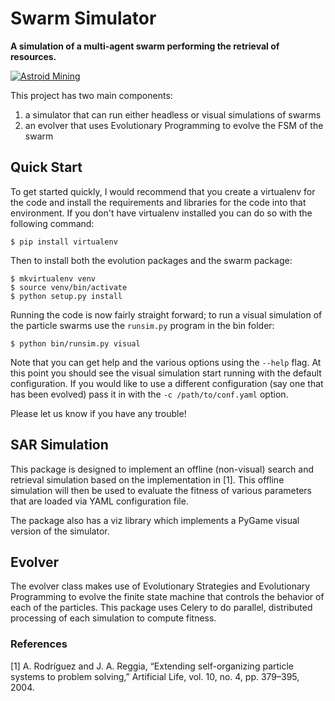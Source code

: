 Swarm Simulator
===============
**A simulation of a multi-agent swarm performing the retrieval of resources.**

[![Astroid Mining][astroid_mining.jpg]][astroid_mining.jpg]

This project has two main components:

1. a simulator that can run either headless or visual simulations of swarms
2. an evolver that uses Evolutionary Programming to evolve the FSM of the swarm

## Quick Start ##

To get started quickly, I would recommend that you create a virtualenv for the code and install the requirements and libraries for the code into that environment. If you don't have virtualenv installed you can do so with the following command:

    $ pip install virtualenv

Then to install both the evolution packages and the swarm package:

    $ mkvirtualenv venv
    $ source venv/bin/activate
    $ python setup.py install

Running the code is now fairly straight forward; to run a visual simulation of the particle swarms use the `runsim.py` program in the bin folder:

    $ python bin/runsim.py visual

Note that you can get help and the various options using the `--help` flag. At this point you should see the visual simulation start running with the default configuration. If you would like to use a different configuration (say one that has been evolved) pass it in with the `-c /path/to/conf.yaml` option.

Please let us know if you have any trouble!

## SAR Simulation ##
This package is designed to implement an offline (non-visual) search and retrieval simulation based on the implementation in [1]. This offline simulation will then be used to evaluate the fitness of various parameters that are loaded via YAML configuration file.

The package also has a viz library which implements a PyGame visual version of the simulator.

## Evolver ##

The evolver class makes use of Evolutionary Strategies and Evolutionary Programming to evolve the finite state machine that controls the behavior of each of the particles. This package uses Celery to do parallel, distributed processing of each simulation to compute fitness.

### References ###

[1] A. Rodríguez and J. A. Reggia, “Extending self-organizing particle systems to problem solving,” Artificial Life, vol. 10, no. 4, pp. 379–395, 2004.

<!-- References -->
[astroid_mining.jpg]: http://static.ddmcdn.com/gif/blogs/6a00d8341bf67c53ef0168eaa8f840970c-800wi.jpg
